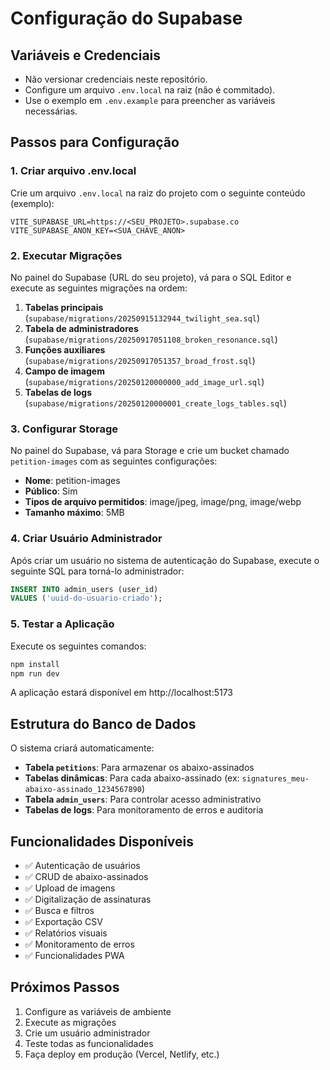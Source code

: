 # Configuração do Supabase

## Variáveis e Credenciais

- Não versionar credenciais neste repositório.
- Configure um arquivo `.env.local` na raiz (não é commitado).
- Use o exemplo em `.env.example` para preencher as variáveis necessárias.

## Passos para Configuração

### 1. Criar arquivo .env.local

Crie um arquivo `.env.local` na raiz do projeto com o seguinte conteúdo (exemplo):

```env
VITE_SUPABASE_URL=https://<SEU_PROJETO>.supabase.co
VITE_SUPABASE_ANON_KEY=<SUA_CHAVE_ANON>
```

### 2. Executar Migrações

No painel do Supabase (URL do seu projeto), vá para o SQL Editor e execute as seguintes migrações na ordem:

1. **Tabelas principais** (`supabase/migrations/20250915132944_twilight_sea.sql`)
2. **Tabela de administradores** (`supabase/migrations/20250917051108_broken_resonance.sql`)
3. **Funções auxiliares** (`supabase/migrations/20250917051357_broad_frost.sql`)
4. **Campo de imagem** (`supabase/migrations/20250120000000_add_image_url.sql`)
5. **Tabelas de logs** (`supabase/migrations/20250120000001_create_logs_tables.sql`)

### 3. Configurar Storage

No painel do Supabase, vá para Storage e crie um bucket chamado `petition-images` com as seguintes configurações:

- **Nome**: petition-images
- **Público**: Sim
- **Tipos de arquivo permitidos**: image/jpeg, image/png, image/webp
- **Tamanho máximo**: 5MB

### 4. Criar Usuário Administrador

Após criar um usuário no sistema de autenticação do Supabase, execute o seguinte SQL para torná-lo administrador:

```sql
INSERT INTO admin_users (user_id) 
VALUES ('uuid-do-usuario-criado');
```

### 5. Testar a Aplicação

Execute os seguintes comandos:

```bash
npm install
npm run dev
```

A aplicação estará disponível em http://localhost:5173

## Estrutura do Banco de Dados

O sistema criará automaticamente:

- **Tabela `petitions`**: Para armazenar os abaixo-assinados
- **Tabelas dinâmicas**: Para cada abaixo-assinado (ex: `signatures_meu-abaixo-assinado_1234567890`)
- **Tabela `admin_users`**: Para controlar acesso administrativo
- **Tabelas de logs**: Para monitoramento de erros e auditoria

## Funcionalidades Disponíveis

- ✅ Autenticação de usuários
- ✅ CRUD de abaixo-assinados
- ✅ Upload de imagens
- ✅ Digitalização de assinaturas
- ✅ Busca e filtros
- ✅ Exportação CSV
- ✅ Relatórios visuais
- ✅ Monitoramento de erros
- ✅ Funcionalidades PWA

## Próximos Passos

1. Configure as variáveis de ambiente
2. Execute as migrações
3. Crie um usuário administrador
4. Teste todas as funcionalidades
5. Faça deploy em produção (Vercel, Netlify, etc.)
